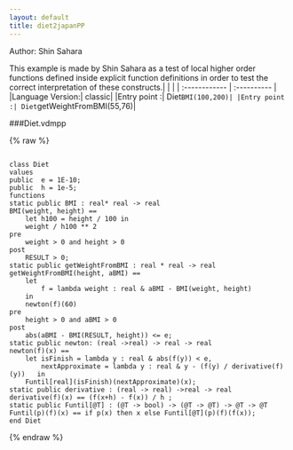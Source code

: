 ```yaml
---
layout: default
title: diet2japanPP
---
```


Author: Shin Sahara


This example is made by Shin Sahara as a test of local higher order
functions defined inside explicit function definitions in order to
test the correct interpretation of these constructs.|  |           |
| :------------ | :---------- |
|Language Version:| classic|
|Entry point     :| Diet`BMI(100,200)|
|Entry point     :| Diet`getWeightFromBMI(55,76)|


###Diet.vdmpp

{% raw %}
~~~

class Diet
valuespublic	e = 1E-10;public	h = 1e-5;	
functionsstatic public BMI : real* real -> realBMI(weight, height) ==	let	h100 = height / 100	in	weight / h100 ** 2pre	weight > 0 and height > 0post	RESULT > 0;
static public getWeightFromBMI : real * real -> realgetWeightFromBMI(height, aBMI) ==	let			f = lambda weight : real & aBMI - BMI(weight, height) 	in	newton(f)(60)pre	height > 0 and aBMI > 0post	abs(aBMI - BMI(RESULT, height)) <= e;
static public newton: (real ->real) -> real -> realnewton(f)(x) ==	let	isFinish = lambda y : real & abs(f(y)) < e,		nextApproximate = lambda y : real & y - (f(y) / derivative(f)(y))	in	Funtil[real](isFinish)(nextApproximate)(x);
static public derivative : (real -> real) ->real -> realderivative(f)(x) == (f(x+h) - f(x)) / h ;
static public Funtil[@T] : (@T -> bool) -> (@T -> @T) -> @T -> @TFuntil(p)(f)(x) == if p(x) then x else Funtil[@T](p)(f)(f(x));
end Diet

~~~
{% endraw %}

